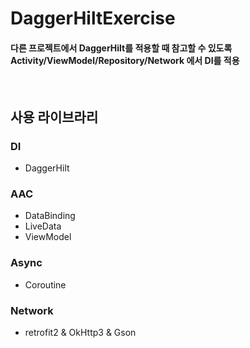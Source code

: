 # DaggerHiltExercise
#### 다른 프로젝트에서 DaggerHilt를 적용할 때 참고할 수 있도록 Activity/ViewModel/Repository/Network 에서 DI를 적용

</br>

## 사용 라이브라리
### DI
- DaggerHilt

### AAC
- DataBinding
- LiveData
- ViewModel

### Async
- Coroutine

### Network
- retrofit2 & OkHttp3 & Gson
